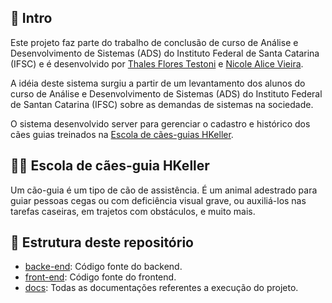 ## 📍 Intro

Este projeto faz parte do trabalho de conclusão de curso de Análise e Desenvolvimento de Sistemas (ADS) do Instituto Federal de Santa Catarina (IFSC) e é desenvolvido por [Thales Flores Testoni](https://www.linkedin.com/in/thalestestoni/) e [Nicole Alice Vieira](https://www.linkedin.com/in/nicole-alice-vieira-4aa1bb187/).

A idéia deste sistema surgiu a partir de um levantamento dos alunos do curso de Análise e Desenvolvimento de Sistemas (ADS) do Instituto Federal de Santan Catarina (IFSC) sobre as demandas de sistemas na sociedade.

O sistema desenvolvido server para gerenciar o cadastro e histórico dos cães guias treinados na [Escola de cães-guias HKeller](https://caoguia.org.br/).

## 🐕‍🦺 Escola de cães-guia HKeller

Um cão-guia é um tipo de cão de assistência. É um animal adestrado para guiar pessoas cegas ou com deficiência visual grave, ou auxiliá-los nas tarefas caseiras, em trajetos com obstáculos, e muito mais.

## 📒 Estrutura deste repositório

- [backe-end](./back-end/): Código fonte do backend.
- [front-end](./front-end/): Código fonte do frontend.
- [docs](./docs/): Todas as documentações referentes a execução do projeto.
